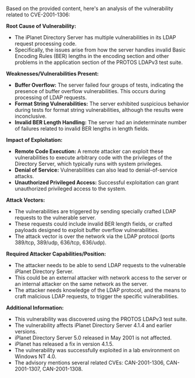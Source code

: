 Based on the provided content, here's an analysis of the vulnerability related to CVE-2001-1306:

**Root Cause of Vulnerability:**

- The iPlanet Directory Server has multiple vulnerabilities in its LDAP request processing code.
- Specifically, the issues arise from how the server handles invalid Basic Encoding Rules (BER) lengths in the encoding section and other problems in the application section of the PROTOS LDAPv3 test suite.

**Weaknesses/Vulnerabilities Present:**

- **Buffer Overflow:** The server failed four groups of tests, indicating the presence of buffer overflow vulnerabilities. This occurs during processing of LDAP requests.
- **Format String Vulnerabilities:** The server exhibited suspicious behavior during tests for format string vulnerabilities, although the results were inconclusive.
- **Invalid BER Length Handling:** The server had an indeterminate number of failures related to invalid BER lengths in length fields.

**Impact of Exploitation:**

- **Remote Code Execution:** A remote attacker can exploit these vulnerabilities to execute arbitrary code with the privileges of the Directory Server, which typically runs with system privileges.
- **Denial of Service:** Vulnerabilities can also lead to denial-of-service attacks.
- **Unauthorized Privileged Access:** Successful exploitation can grant unauthorized privileged access to the system.

**Attack Vectors:**

- The vulnerabilities are triggered by sending specially crafted LDAP requests to the vulnerable server.
- These requests could include invalid BER length fields, or crafted payloads designed to exploit buffer overflow vulnerabilities.
- The attack vector is over the network via the LDAP protocol (ports 389/tcp, 389/udp, 636/tcp, 636/udp).

**Required Attacker Capabilities/Position:**

- The attacker needs to be able to send LDAP requests to the vulnerable iPlanet Directory Server.
- This could be an external attacker with network access to the server or an internal attacker on the same network as the server.
- The attacker needs knowledge of the LDAP protocol, and the means to craft malicious LDAP requests, to trigger the specific vulnerabilities.

**Additional Information:**
- This vulnerability was discovered using the PROTOS LDAPv3 test suite.
- The vulnerability affects iPlanet Directory Server 4.1.4 and earlier versions.
- iPlanet Directory Server 5.0 released in May 2001 is not affected.
- iPlanet has released a fix in version 4.1.5.
- The vulnerability was successfully exploited in a lab environment on Windows NT 4.0.
- The advisory mentions several related CVEs: CAN-2001-1306, CAN-2001-1307, CAN-2001-1308.